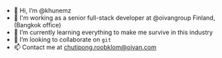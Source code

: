 - 👋 Hi, I’m @khunemz
- 👀 I'm working as a senior full-stack developer at @oivangroup Finland, (Bangkok office)
- 🌱 I’m currently learning everything to make me survive in this industry
- 💞️ I’m looking to collaborate on `git`
- 📫 Contact me at chutipong.roobklom@oivan.com

<!---
khunemz/khunemz is a ✨ special ✨ repository because its `README.md` (this file) appears on your GitHub profile.
You can click the Preview link to take a look at your changes.
--->
